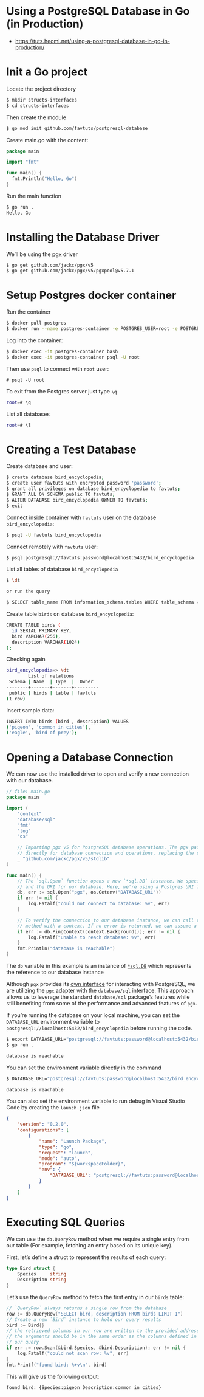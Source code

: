 # Using a PostgreSQL Database in Go (in Production) 
* https://tuts.heomi.net/using-a-postgresql-database-in-go-in-production/

# Init a Go project

Locate the project directory
```bash
$ mkdir structs-interfaces
$ cd structs-interfaces
```

Then create the module
```bash
$ go mod init github.com/favtuts/postgresql-database
```

Create main.go with the content:
```go
package main

import "fmt"

func main() {
  fmt.Println("Hello, Go")
}
```

Run the main function
```bash
$ go run .
Hello, Go
```

# Installing the Database Driver

We’ll be using the [pgx](https://github.com/jackc/pgx/wiki/Getting-started-with-pgx-through-database-sql#getting-started-with-pgx-through-databasesql) driver
```bash
$ go get github.com/jackc/pgx/v5
$ go get github.com/jackc/pgx/v5/pgxpool@v5.7.1
```

# Setup Postgres docker container

Run the container
```bash
$ docker pull postgres
$ docker run --name postgres-container -e POSTGRES_USER=root -e POSTGRES_PASSWORD=secret -p 5432:5432 -d postgres 
```

Log into the container:
```bash
$ docker exec -it postgres-container bash
$ docker exec -it postgres-container psql -U root
```

Then use `psql` to connect with `root` user:
```
# psql -U root
```

To exit from the Postgres server just type `\q`
```bash
root=# \q
```

List all databases
```bash
root=# \l
```

# Creating a Test Database

Create database and user:
```bash
$ create database bird_encyclopedia;
$ create user favtuts with encrypted password 'password';
$ grant all privileges on database bird_encyclopedia to favtuts;
$ GRANT ALL ON SCHEMA public TO favtuts;
$ ALTER DATABASE bird_encyclopedia OWNER TO favtuts;
$ exit
```

Connect inside container with `favtuts` user on the database `bird_encyclopedia`:
```bash
$ psql -U favtuts bird_encyclopedia
```

Connect remotely with `favtuts` user:
```bash
$ psql postgresql://favtuts:password@localhost:5432/bird_encyclopedia
```

List all tables of database `bird_encyclopedia`
```bash
$ \dt 

or run the query

$ SELECT table_name FROM information_schema.tables WHERE table_schema = 'public';
```

Create table `birds` on database `bird_encyclopedia`:
```bash
CREATE TABLE birds (
  id SERIAL PRIMARY KEY,
  bird VARCHAR(256),
  description VARCHAR(1024)
);
```

Checking again
```bash
bird_encyclopedia=> \dt
        List of relations
 Schema | Name  | Type  |  Owner
--------+-------+-------+---------
 public | birds | table | favtuts
(1 row)
```

Insert sample data:
```bash
INSERT INTO birds (bird , description) VALUES 
('pigeon', 'common in cities'),
('eagle', 'bird of prey');
```

# Opening a Database Connection

We can now use the installed driver to open and verify a new connection with our database.
```go
// file: main.go
package main

import (
	"context"
	"database/sql"
	"fmt"
	"log"
	"os"

	// Importing pgx v5 for PostgreSQL database operations. The pgx package is used
	// directly for database connection and operations, replacing the standard database/sql package.
	_ "github.com/jackc/pgx/v5/stdlib"
)

func main() {
	// The `sql.Open` function opens a new `*sql.DB` instance. We specify the driver name
	// and the URI for our database. Here, we're using a Postgres URI from an environment variable
	db, err := sql.Open("pgx", os.Getenv("DATABASE_URL"))
	if err != nil {
		log.Fatalf("could not connect to database: %v", err)
	}

	// To verify the connection to our database instance, we can call the `Ping`
	// method with a context. If no error is returned, we can assume a successful connection
	if err := db.PingContext(context.Background()); err != nil {
		log.Fatalf("unable to reach database: %v", err)
	}
	fmt.Println("database is reachable")
}
```

The `db` variable in this example is an instance of [`*sql.DB`](https://pkg.go.dev/database/sql#DB) which represents the reference to our database instance

Although `pgx` provides its [own interface](https://github.com/jackc/pgx?tab=readme-ov-file#choosing-between-the-pgx-and-databasesql-interfaces) for interacting with PostgreSQL, we are utilizing the `pgx` adapter with the `database/sql` interface. This approach allows us to leverage the standard `database/sql` package’s features while still benefiting from some of the performance and advanced features of `pgx`.

If you’re running the database on your local machine, you can set the `DATABASE_URL` environment variable to `postgresql://localhost:5432/bird_encyclopedia` before running the code.

```bash
$ export DATABASE_URL="postgresql://favtuts:password@localhost:5432/bird_encyclopedia"
$ go run .

database is reachable
```

You can set the environment variable directly in the command
```bash
$ DATABASE_URL="postgresql://favtuts:password@localhost:5432/bird_encyclopedia" go run main.go

database is reachable
```

You can also set the environment variable to run debug in Visual Studio Code by creating the `launch.json` file
```json
{
    "version": "0.2.0",
    "configurations": [
        {
            "name": "Launch Package",
            "type": "go",
            "request": "launch",
            "mode": "auto",
            "program": "${workspaceFolder}",
            "env": {
                "DATABASE_URL": "postgresql://favtuts:password@localhost:5432/bird_encyclopedia"
            }
        }
    ]
}
```

# Executing SQL Queries

We can use the `db.QueryRow` method when we require a single entry from our table (For example, fetching an entry based on its unique key).

First, let’s define a struct to represent the results of each query:
```go
type Bird struct {
	Species     string
	Description string
}
```

Let’s use the `QueryRow` method to fetch the first entry in our `birds` table:
```go
// `QueryRow` always returns a single row from the database
row := db.QueryRow("SELECT bird, description FROM birds LIMIT 1")
// Create a new `Bird` instance to hold our query results
bird := Bird{}
// the retrieved columns in our row are written to the provided addresses
// the arguments should be in the same order as the columns defined in
// our query
if err := row.Scan(&bird.Species, &bird.Description); err != nil {
	log.Fatalf("could not scan row: %v", err)
}
fmt.Printf("found bird: %+v\n", bird)
```

This will give us the following output:
```bash
found bird: {Species:pigeon Description:common in cities}
```
